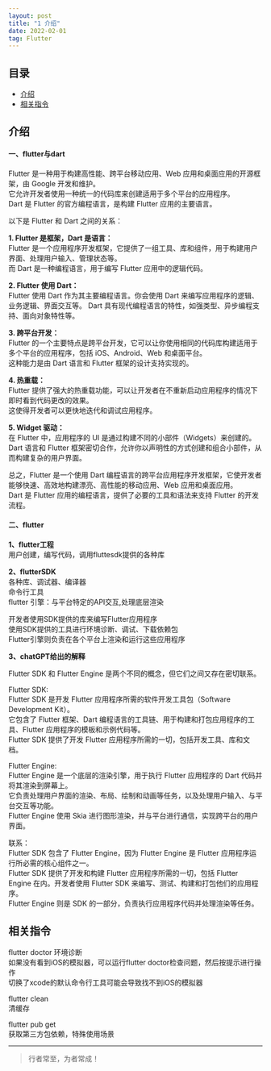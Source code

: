 ```yaml
---
layout: post
title: "1 介绍"
date: 2022-02-01
tag: Flutter
---
```



## 目录
- [介绍](#content1)   
- [相关指令](#content2)   


<!-- ************************************************ -->
## <a id="content1">介绍</a>

#### **一、flutter与dart**   

Flutter 是一种用于构建高性能、跨平台移动应用、Web 应用和桌面应用的开源框架，由 Google 开发和维护。     
它允许开发者使用一种统一的代码库来创建适用于多个平台的应用程序。      
Dart 是 Flutter 的官方编程语言，是构建 Flutter 应用的主要语言。    

以下是 Flutter 和 Dart 之间的关系：

**1. Flutter 是框架，Dart 是语言：**        
Flutter 是一个应用程序开发框架，它提供了一组工具、库和组件，用于构建用户界面、处理用户输入、管理状态等。    
而 Dart 是一种编程语言，用于编写 Flutter 应用中的逻辑代码。    

**2. Flutter 使用 Dart：**     
Flutter 使用 Dart 作为其主要编程语言。你会使用 Dart 来编写应用程序的逻辑、业务逻辑、界面交互等。
Dart 具有现代编程语言的特性，如强类型、异步编程支持、面向对象特性等。

**3. 跨平台开发：**    
Flutter 的一个主要特点是跨平台开发，它可以让你使用相同的代码库构建适用于多个平台的应用程序，包括 iOS、Android、Web 和桌面平台。    
这种能力是由 Dart 语言和 Flutter 框架的设计支持实现的。   

**4. 热重载：**    
Flutter 提供了强大的热重载功能，可以让开发者在不重新启动应用程序的情况下即时看到代码更改的效果。    
这使得开发者可以更快地迭代和调试应用程序。   

**5. Widget 驱动：**    
在 Flutter 中，应用程序的 UI 是通过构建不同的小部件（Widgets）来创建的。    
Dart 语言和 Flutter 框架密切合作，允许你以声明性的方式创建和组合小部件，从而构建复杂的用户界面。    

总之，Flutter 是一个使用 Dart 编程语言的跨平台应用程序开发框架，它使开发者能够快速、高效地构建漂亮、高性能的移动应用、Web 应用和桌面应用。     
Dart 是 Flutter 应用的编程语言，提供了必要的工具和语法来支持 Flutter 的开发流程。    


#### **二、flutter**   

**1、flutter工程**    
用户创建，编写代码，调用fluttesdk提供的各种库     

**2、flutterSDK**     
各种库、调试器、编译器           
命令行工具      
flutter 引擎：与平台特定的API交互,处理底层渲染      

开发者使用SDK提供的库来编写Flutter应用程序     
使用SDK提供的工具进行环境诊断、调试、下载依赖包     
Flutter引擎则负责在各个平台上渲染和运行这些应用程序   

**3、chatGPT给出的解释**  

Flutter SDK 和 Flutter Engine 是两个不同的概念，但它们之间又存在密切联系。

Flutter SDK:    
Flutter SDK 是开发 Flutter 应用程序所需的软件开发工具包（Software Development Kit）。   
它包含了 Flutter 框架、Dart 编程语言的工具链、用于构建和打包应用程序的工具、Flutter 应用程序的模板和示例代码等。   
Flutter SDK 提供了开发 Flutter 应用程序所需的一切，包括开发工具、库和文档。   

Flutter Engine:   
Flutter Engine 是一个底层的渲染引擎，用于执行 Flutter 应用程序的 Dart 代码并将其渲染到屏幕上。   
它负责处理用户界面的渲染、布局、绘制和动画等任务，以及处理用户输入、与平台交互等功能。   
Flutter Engine 使用 Skia 进行图形渲染，并与平台进行通信，实现跨平台的用户界面。    

联系：    
Flutter SDK 包含了 Flutter Engine，因为 Flutter Engine 是 Flutter 应用程序运行所必需的核心组件之一。    
Flutter SDK 提供了开发和构建 Flutter 应用程序所需的一切，包括 Flutter Engine 在内。开发者使用 Flutter SDK 来编写、测试、构建和打包他们的应用程序。   
Flutter Engine 则是 SDK 的一部分，负责执行应用程序代码并处理渲染等任务。    




<!-- ************************************************ -->
## <a id="content2">相关指令</a>

flutter doctor 
环境诊断         
如果没有看到iOS的模拟器，可以运行flutter doctor检查问题，然后按提示进行操作        
切换了xcode的默认命令行工具可能会导致找不到iOS的模拟器        

flutter clean       
清缓存   

flutter pub get      
获取第三方包依赖，特殊使用场景        


----------
>  行者常至，为者常成！


